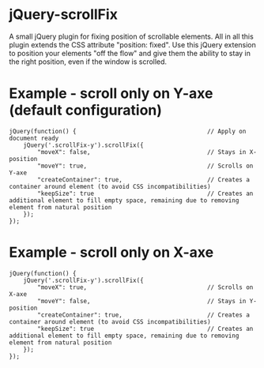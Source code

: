 jQuery-scrollFix
================

A small jQuery plugin for fixing position of scrollable elements.
All in all this plugin extends the CSS attribute "position: fixed".
Use this jQuery extension to position your elements "off the flow" and give them the ability to stay in the right position, even if the window is scrolled.


Example - scroll only on Y-axe (default configuration)
==============================
	jQuery(function() {										// Apply on document ready
		jQuery('.scrollFix-y').scrollFix({
			"moveX": false,									// Stays in X-position
			"moveY": true,									// Scrolls on Y-axe
			"createContainer": true,						// Creates a container around element (to avoid CSS incompatibilities)
			"keepSize": true								// Creates an additional element to fill empty space, remaining due to removing element from natural position
		});
	});


Example - scroll only on X-axe
==============================
	jQuery(function() {
		jQuery('.scrollFix-y').scrollFix({
			"moveX": true,									// Scrolls on X-axe
			"moveY": false,									// Stays in Y-position
			"createContainer": true,						// Creates a container around element (to avoid CSS incompatibilities)
			"keepSize": true								// Creates an additional element to fill empty space, remaining due to removing element from natural position
		});
	});
